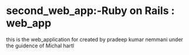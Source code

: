 # second_web_app:-Ruby  on Rails : web_app
 this is the web_application for created by pradeep kumar nemmani 
 under the guidence of Michal hartl
